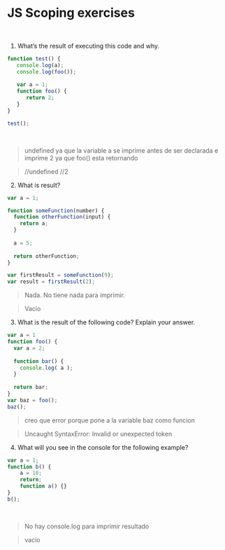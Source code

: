 # JS Scoping exercises
​
1. What’s the result of executing this code and why.
  ```js
  function test() {
     console.log(a);
     console.log(foo());
     
     var a = 1;
     function foo() {
        return 2;
     }
  }
  
  test();
  ```
​
> undefined ya que la variable a se imprime antes de ser declarada e imprime 2 ya que foo() esta retornando

> //undefined 
> //2
​
​
2. What is result?
  ```js
  var a = 1; 
  
  function someFunction(number) {
    function otherFunction(input) {
      return a;
    }
    
    a = 5;
    
    return otherFunction;
  }
  
  var firstResult = someFunction(9);
  var result = firstResult(2);
  ```
> Nada. No tiene nada para imprimir. 

> Vacio
​
​
3. What is the result of the following code? Explain your answer.
  ```js
  var a = 1
  function foo() {
    var a = 2;
​
    function bar() {
      console.log( a );
    }
​
    return bar;
  }
  var baz = foo();
  baz();
  ``` 
> creo que error porque pone a la variable baz como funcion

>Uncaught SyntaxError: Invalid or unexpected token
​
​
4. What will you see in the console for the following example?
  ```js
  var a = 1; 
  function b() { 
      a = 10; 
      return; 
      function a() {} 
  } 
  b(); 
  ```
​
> No hay console.log para imprimir resultado

> vacio